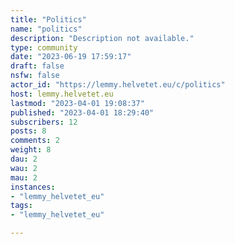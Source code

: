 ```yaml
---
title: "Politics" 
name: "politics"
description: "Description not available."
type: community
date: "2023-06-19 17:59:17"
draft: false
nsfw: false
actor_id: "https://lemmy.helvetet.eu/c/politics"
host: lemmy.helvetet.eu
lastmod: "2023-04-01 19:08:37"
published: "2023-04-01 18:29:40"
subscribers: 12
posts: 8
comments: 2
weight: 8
dau: 2
wau: 2
mau: 2
instances:
- "lemmy_helvetet_eu"
tags: 
- "lemmy_helvetet_eu"

---
```

